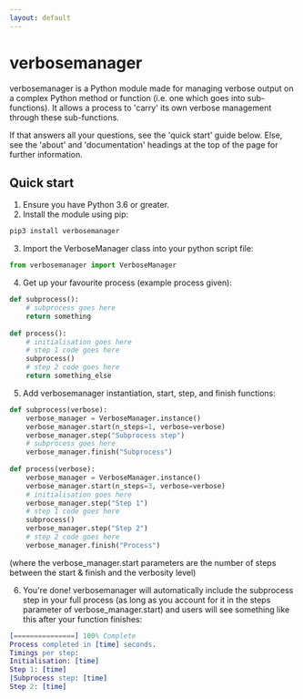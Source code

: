 ```yaml
---
layout: default
---
```


verbosemanager
==============

verbosemanager is a Python module made for managing verbose output on a complex Python method or function (i.e. one which goes into sub-functions). It allows a process to 'carry' its own verbose management through these sub-functions.

If that answers all your questions, see the 'quick start' guide below. Else, see the 'about' and 'documentation' headings at the top of the page for further information.

Quick start
-----------

1. Ensure you have Python 3.6 or greater.
2. Install the module using pip:
```python
pip3 install verbosemanager
```

3. Import the VerboseManager class into your python script file:
```python
from verbosemanager import VerboseManager
```

4. Get up your favourite process (example process given): 
```python
def subprocess():
    # subprocess goes here
    return something
‎‎‎
def process():
    # initialisation goes here
    # step 1 code goes here
    subprocess()
    # step 2 code goes here
    return something_else
```
5. Add verbosemanager instantiation, start, step, and finish functions:
```python
def subprocess(verbose):
    verbose_manager = VerboseManager.instance()
    verbose_manager.start(n_steps=1, verbose=verbose)
    verbose_manager.step("Subprocess step")
    # subprocess goes here
    verbose_manager.finish("Subprocess")
‎
def process(verbose):
    verbose_manager = VerboseManager.instance()
    verbose_manager.start(n_steps=3, verbose=verbose)
    # initialisation goes here
    verbose_manager.step("Step 1")
    # step 1 code goes here
    subprocess()
    verbose_manager.step("Step 2")
    # step 2 code goes here
    verbose_manager.finish("Process")
```
(where the verbose_manager.start parameters are the number of steps between the start & finish and the verbosity level)

6. You're done! verbosemanager will automatically include the subprocess step in your full process (as long as you account for it in the steps parameter of verbose_manager.start) and users will see something like this after your function finishes:
```erlang
[===============] 100% Complete
Process completed in [time] seconds.
Timings per step:
Initialisation: [time]
Step 1: [time]
|Subprocess step: [time]
Step 2: [time]
```

